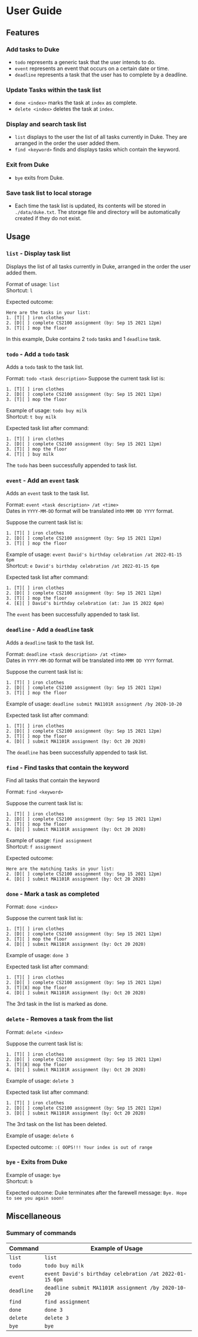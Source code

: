 # User Guide

## Features 

### Add tasks to Duke

* `todo` represents a generic task that the user intends to do.
* `event` represents an event that occurs on a certain date or time.
*  `deadline` represents a task that the user has to complete by a deadline.

### Update Tasks within the task list

* `done <index>` marks the task at `index` as complete.
* `delete <index>` deletes the task at `index`.

### Display and search task list
* `list` displays to the user the list of all tasks currently in Duke. They are arranged in the order the user added them.
* `find <keyword>` finds and displays tasks which contain the keyword.

### Exit from Duke
* `bye` exits from Duke.

### Save task list to local storage
* Each time the task list is updated, its contents will be stored in `./data/duke.txt`. The storage file and directory
will be automatically created if they do not exist.

## Usage

### `list` - Display task list

Displays the list of all tasks currently in Duke, arranged in the order the user added them.

Format of usage: `list`<br>
Shortcut: `l`

Expected outcome:
```
Here are the tasks in your list:
1. [T][ ] iron clothes
2. [D][ ] complete CS2100 assignment (by: Sep 15 2021 12pm)
3. [T][ ] mop the floor
```
In this example, Duke contains 2 `todo` tasks and 1 `deadline` task.

### `todo` - Add a `todo` task

Adds a `todo` task to the task list.

Format: `todo <task description>`
Suppose the current task list is:
```
1. [T][ ] iron clothes
2. [D][ ] complete CS2100 assignment (by: Sep 15 2021 12pm)
3. [T][ ] mop the floor
```

Example of usage: `todo buy milk`<br>
Shortcut: `t buy milk`

Expected task list after command:
```
1. [T][ ] iron clothes
2. [D][ ] complete CS2100 assignment (by: Sep 15 2021 12pm)
3. [T][ ] mop the floor
4. [T][ ] buy milk
```
The `todo` has been successfully appended to task list.


### `event` - Add an `event` task

Adds an `event` task to the task list.

Format: `event <task description> /at <time>`<br>
Dates in `YYYY-MM-DD` format will be translated into `MMM DD YYYY` format.

Suppose the current task list is:
```
1. [T][ ] iron clothes
2. [D][ ] complete CS2100 assignment (by: Sep 15 2021 12pm)
3. [T][ ] mop the floor
```

Example of usage: `event David's birthday celebration /at 2022-01-15 6pm`<br>
Shortcut: `e David's birthday celebration /at 2022-01-15 6pm`

Expected task list after command:
```
1. [T][ ] iron clothes
2. [D][ ] complete CS2100 assignment (by: Sep 15 2021 12pm)
3. [T][ ] mop the floor
4. [E][ ] David's birthday celebration (at: Jan 15 2022 6pm)
```
The `event` has been successfully appended to task list.

### `deadline` - Add a `deadline` task

Adds a `deadline` task to the task list.

Format: `deadline <task description> /at <time>`<br>
Dates in `YYYY-MM-DD` format will be translated into `MMM DD YYYY` format.

Suppose the current task list is:
```
1. [T][ ] iron clothes
2. [D][ ] complete CS2100 assignment (by: Sep 15 2021 12pm)
3. [T][ ] mop the floor
```

Example of usage: `deadline submit MA1101R assignment /by 2020-10-20`

Expected task list after command:
```
1. [T][ ] iron clothes
2. [D][ ] complete CS2100 assignment (by: Sep 15 2021 12pm)
3. [T][ ] mop the floor
4. [D][ ] submit MA1101R assignment (by: Oct 20 2020)
```
The `deadline` has been successfully appended to task list.

### `find` - Find tasks that contain the keyword

Find all tasks that contain the keyword

Format: `find <keyword>`

Suppose the current task list is:
```
1. [T][ ] iron clothes
2. [D][ ] complete CS2100 assignment (by: Sep 15 2021 12pm)
3. [T][ ] mop the floor
4. [D][ ] submit MA1101R assignment (by: Oct 20 2020)
```
Example of usage: `find assignment`<br>
Shortcut: `f assignment`

Expected outcome:
```
Here are the matching tasks in your list:
2. [D][ ] complete CS2100 assignment (by: Sep 15 2021 12pm)
4. [D][ ] submit MA1101R assignment (by: Oct 20 2020)
```

### `done` - Mark a task as completed
Format: `done <index>`

Suppose the current task list is:
```
1. [T][ ] iron clothes
2. [D][ ] complete CS2100 assignment (by: Sep 15 2021 12pm)
3. [T][ ] mop the floor
4. [D][ ] submit MA1101R assignment (by: Oct 20 2020)
```
Example of usage: `done 3`

Expected task list after command:
```
1. [T][ ] iron clothes
2. [D][ ] complete CS2100 assignment (by: Sep 15 2021 12pm)
3. [T][X] mop the floor
4. [D][ ] submit MA1101R assignment (by: Oct 20 2020)
```
The 3rd task in the list is marked as done.

### `delete` - Removes a task from the list
Format: `delete <index>`

Suppose the current task list is:
```
1. [T][ ] iron clothes
2. [D][ ] complete CS2100 assignment (by: Sep 15 2021 12pm)
3. [T][X] mop the floor
4. [D][ ] submit MA1101R assignment (by: Oct 20 2020)
```
Example of usage: `delete 3`

Expected task list after command:
```
1. [T][ ] iron clothes
2. [D][ ] complete CS2100 assignment (by: Sep 15 2021 12pm)
3. [D][ ] submit MA1101R assignment (by: Oct 20 2020)
```
The 3rd task on the list has been deleted.

Example of usage: `delete 6`

Expected outcome: `:( OOPS!!! Your index is out of range`

### `bye` - Exits from Duke

Example of usage: `bye`<br>
Shortcut: `b`

Expected outcome: Duke terminates after the farewell message: `Bye. Hope to see you again soon!`

## Miscellaneous

### Summary of commands
| Command      | Example of Usage |
| ----------- | ----------- |
| `list`      | `list`                                                 |
| `todo`      | `todo buy milk`                                        |
| `event`     | `event David's birthday celebration /at 2022-01-15 6pm`|
| `deadline`  | `deadline submit MA1101R assignment /by 2020-10-20`    |
| `find`      | `find assignment`                                      |
| `done`      | `done 3`                                               |
| `delete`    | `delete 3`                                             |
| `bye`       | `bye`                                                  |

